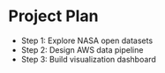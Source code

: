 # Project Plan

- Step 1: Explore NASA open datasets  
- Step 2: Design AWS data pipeline  
- Step 3: Build visualization dashboard  
